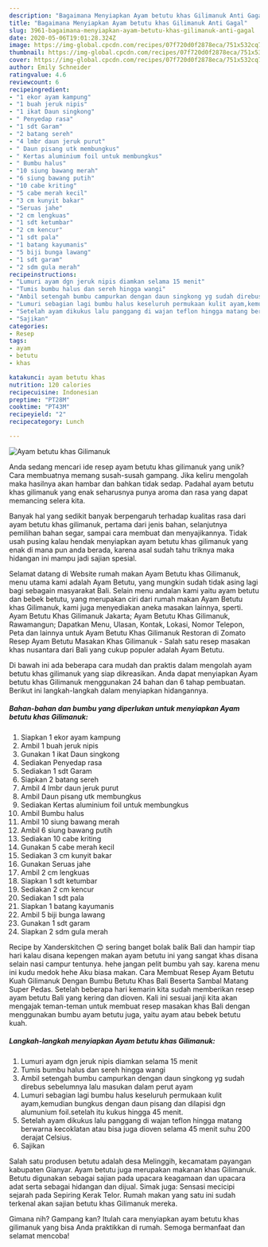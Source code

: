 ```yaml
---
description: "Bagaimana Menyiapkan Ayam betutu khas Gilimanuk Anti Gagal"
title: "Bagaimana Menyiapkan Ayam betutu khas Gilimanuk Anti Gagal"
slug: 3961-bagaimana-menyiapkan-ayam-betutu-khas-gilimanuk-anti-gagal
date: 2020-05-06T19:01:28.324Z
image: https://img-global.cpcdn.com/recipes/07f720d0f2878eca/751x532cq70/ayam-betutu-khas-gilimanuk-foto-resep-utama.jpg
thumbnail: https://img-global.cpcdn.com/recipes/07f720d0f2878eca/751x532cq70/ayam-betutu-khas-gilimanuk-foto-resep-utama.jpg
cover: https://img-global.cpcdn.com/recipes/07f720d0f2878eca/751x532cq70/ayam-betutu-khas-gilimanuk-foto-resep-utama.jpg
author: Emily Schneider
ratingvalue: 4.6
reviewcount: 6
recipeingredient:
- "1 ekor ayam kampung"
- "1 buah jeruk nipis"
- "1 ikat Daun singkong"
- " Penyedap rasa"
- "1 sdt Garam"
- "2 batang sereh"
- "4 lmbr daun jeruk purut"
- " Daun pisang utk membungkus"
- " Kertas aluminium foil untuk membungkus"
- " Bumbu halus"
- "10 siung bawang merah"
- "6 siung bawang putih"
- "10 cabe kriting"
- "5 cabe merah kecil"
- "3 cm kunyit bakar"
- "Seruas jahe"
- "2 cm lengkuas"
- "1 sdt ketumbar"
- "2 cm kencur"
- "1 sdt pala"
- "1 batang kayumanis"
- "5 biji bunga lawang"
- "1 sdt garam"
- "2 sdm gula merah"
recipeinstructions:
- "Lumuri ayam dgn jeruk nipis diamkan selama 15 menit"
- "Tumis bumbu halus dan sereh hingga wangi"
- "Ambil setengah bumbu campurkan dengan daun singkong yg sudah direbus sebelumnya lalu masukan dalam perut ayam"
- "Lumuri sebagian lagi bumbu halus keseluruh permukaan kulit ayam,kemudian bungkus dengan daun pisang dan dilapisi dgn alumunium foil.setelah itu kukus hingga 45 menit."
- "Setelah ayam dikukus lalu panggang di wajan teflon hingga matang berwarna kecoklatan atau bisa juga dioven selama 45 menit suhu 200 derajat Celsius."
- "Sajikan"
categories:
- Resep
tags:
- ayam
- betutu
- khas

katakunci: ayam betutu khas 
nutrition: 120 calories
recipecuisine: Indonesian
preptime: "PT28M"
cooktime: "PT43M"
recipeyield: "2"
recipecategory: Lunch

---
```



![Ayam betutu khas Gilimanuk](https://img-global.cpcdn.com/recipes/07f720d0f2878eca/751x532cq70/ayam-betutu-khas-gilimanuk-foto-resep-utama.jpg)

Anda sedang mencari ide resep ayam betutu khas gilimanuk yang unik? Cara membuatnya memang susah-susah gampang. Jika keliru mengolah maka hasilnya akan hambar dan bahkan tidak sedap. Padahal ayam betutu khas gilimanuk yang enak seharusnya punya aroma dan rasa yang dapat memancing selera kita.

Banyak hal yang sedikit banyak berpengaruh terhadap kualitas rasa dari ayam betutu khas gilimanuk, pertama dari jenis bahan, selanjutnya pemilihan bahan segar, sampai cara membuat dan menyajikannya. Tidak usah pusing kalau hendak menyiapkan ayam betutu khas gilimanuk yang enak di mana pun anda berada, karena asal sudah tahu triknya maka hidangan ini mampu jadi sajian spesial.

Selamat datang di Website rumah makan Ayam Betutu khas Gilimanuk, menu utama kami adalah Ayam Betutu, yang mungkin sudah tidak asing lagi bagi sebagain masyarakat Bali. Selain menu andalan kami yaitu ayam betutu dan bebek betutu, yang merupakan ciri dari rumah makan Ayam Betutu khas Gilimanuk, kami juga menyediakan aneka masakan lainnya, sperti. Ayam Betutu Khas Gilimanuk Jakarta; Ayam Betutu Khas Gilimanuk, Rawamangun; Dapatkan Menu, Ulasan, Kontak, Lokasi, Nomor Telepon, Peta dan lainnya untuk Ayam Betutu Khas Gilimanuk Restoran di Zomato Resep Ayam Betutu Masakan Khas Gilimanuk - Salah satu resep masakan khas nusantara dari Bali yang cukup populer adalah Ayam Betutu.


Di bawah ini ada beberapa cara mudah dan praktis dalam mengolah ayam betutu khas gilimanuk yang siap dikreasikan. Anda dapat menyiapkan Ayam betutu khas Gilimanuk menggunakan 24 bahan dan 6 tahap pembuatan. Berikut ini langkah-langkah dalam menyiapkan hidangannya.

<!--inarticleads1-->

##### Bahan-bahan dan bumbu yang diperlukan untuk menyiapkan Ayam betutu khas Gilimanuk:

1. Siapkan 1 ekor ayam kampung
1. Ambil 1 buah jeruk nipis
1. Gunakan 1 ikat Daun singkong
1. Sediakan  Penyedap rasa
1. Sediakan 1 sdt Garam
1. Siapkan 2 batang sereh
1. Ambil 4 lmbr daun jeruk purut
1. Ambil  Daun pisang utk membungkus
1. Sediakan  Kertas aluminium foil untuk membungkus
1. Ambil  Bumbu halus
1. Ambil 10 siung bawang merah
1. Ambil 6 siung bawang putih
1. Sediakan 10 cabe kriting
1. Gunakan 5 cabe merah kecil
1. Sediakan 3 cm kunyit bakar
1. Gunakan Seruas jahe
1. Ambil 2 cm lengkuas
1. Siapkan 1 sdt ketumbar
1. Sediakan 2 cm kencur
1. Sediakan 1 sdt pala
1. Siapkan 1 batang kayumanis
1. Ambil 5 biji bunga lawang
1. Gunakan 1 sdt garam
1. Siapkan 2 sdm gula merah


Recipe by Xanderskitchen 😊 sering banget bolak balik Bali dan hampir tiap hari kalau disana kepengen makan ayam betutu ini yang sangat khas disana selain nasi campur tentunya. hehe jangan pelit bumbu yah say. karena menu ini kudu medok hehe Aku biasa makan. Cara Membuat Resep Ayam Betutu Kuah Gilimanuk Dengan Bumbu Betutu Khas Bali Beserta Sambal Matang Super Pedas. Setelah beberapa hari kemarin kita sudah memberikan resep ayam betutu Bali yang kering dan dioven. Kali ini sesuai janji kita akan mengajak teman-teman untuk membuat resep masakan khas Bali dengan menggunakan bumbu ayam betutu juga, yaitu ayam atau bebek betutu kuah. 

<!--inarticleads2-->

##### Langkah-langkah menyiapkan Ayam betutu khas Gilimanuk:

1. Lumuri ayam dgn jeruk nipis diamkan selama 15 menit
1. Tumis bumbu halus dan sereh hingga wangi
1. Ambil setengah bumbu campurkan dengan daun singkong yg sudah direbus sebelumnya lalu masukan dalam perut ayam
1. Lumuri sebagian lagi bumbu halus keseluruh permukaan kulit ayam,kemudian bungkus dengan daun pisang dan dilapisi dgn alumunium foil.setelah itu kukus hingga 45 menit.
1. Setelah ayam dikukus lalu panggang di wajan teflon hingga matang berwarna kecoklatan atau bisa juga dioven selama 45 menit suhu 200 derajat Celsius.
1. Sajikan


Salah satu produsen betutu adalah desa Melinggih, kecamatam payangan kabupaten Gianyar. Ayam betutu juga merupakan makanan khas Gilimanuk. Betutu digunakan sebagai sajian pada upacara keagamaan dan upacara adat serta sebagai hidangan dan dijual. Simak juga: Sensasi mecicipi sejarah pada Sepiring Kerak Telor. Rumah makan yang satu ini sudah terkenal akan sajian betutu khas Gilimanuk mereka. 

Gimana nih? Gampang kan? Itulah cara menyiapkan ayam betutu khas gilimanuk yang bisa Anda praktikkan di rumah. Semoga bermanfaat dan selamat mencoba!
